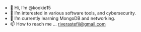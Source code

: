 - 👋 Hi, I’m @kookie15
- 👀 I’m interested in various software tools, and cybersecurity.
- 🌱 I’m currently learning MongoDB and networking.
- 📫 How to reach me ... riverastefii@gmail.com

<!---
kookie15/kookie15 is a ✨ special ✨ repository because its `README.md` (this file) appears on your GitHub profile.
You can click the Preview link to take a look at your changes.
--->
